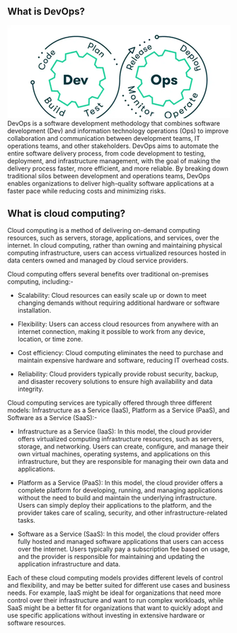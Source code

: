 ## What is DevOps?
![alt text](image.gif)
DevOps is a software development methodology that combines software development (Dev) and information technology operations (Ops) to improve collaboration and communication between development teams, IT operations teams, and other stakeholders. DevOps aims to automate the entire software delivery process, from code development to testing, deployment, and infrastructure management, with the goal of making the delivery process faster, more efficient, and more reliable. By breaking down traditional silos between development and operations teams, DevOps enables organizations to deliver high-quality software applications at a faster pace while reducing costs and minimizing risks.
## What is cloud computing?
Cloud computing is a method of delivering on-demand computing resources, such as servers, storage, applications, and services, over the internet. In cloud computing, rather than owning and maintaining physical computing infrastructure, users can access virtualized resources hosted in data centers owned and managed by cloud service providers.

Cloud computing offers several benefits over traditional on-premises computing, including:-

* Scalability: Cloud resources can easily scale up or down to meet changing demands without requiring additional hardware or software installation.

* Flexibility: Users can access cloud resources from anywhere with an internet connection, making it possible to work from any device, location, or time zone.

* Cost efficiency: Cloud computing eliminates the need to purchase and maintain expensive hardware and software, reducing IT overhead costs.

* Reliability: Cloud providers typically provide robust security, backup, and disaster recovery solutions to ensure high availability and data integrity.

Cloud computing services are typically offered through three different models: Infrastructure as a Service (IaaS), Platform as a Service (PaaS), and Software as a Service (SaaS):-


* Infrastructure as a Service (IaaS): In this model, the cloud provider offers virtualized computing infrastructure resources, such as servers, storage, and networking. Users can create, configure, and manage their own virtual machines, operating systems, and applications on this infrastructure, but they are responsible for managing their own data and applications.

* Platform as a Service (PaaS): In this model, the cloud provider offers a complete platform for developing, running, and managing applications without the need to build and maintain the underlying infrastructure. Users can simply deploy their applications to the platform, and the provider takes care of scaling, security, and other infrastructure-related tasks.

* Software as a Service (SaaS): In this model, the cloud provider offers fully hosted and managed software applications that users can access over the internet. Users typically pay a subscription fee based on usage, and the provider is responsible for maintaining and updating the application infrastructure and data.

Each of these cloud computing models provides different levels of control and flexibility, and may be better suited for different use cases and business needs. For example, IaaS might be ideal for organizations that need more control over their infrastructure and want to run complex workloads, while SaaS might be a better fit for organizations that want to quickly adopt and use specific applications without investing in extensive hardware or software resources.

